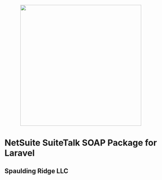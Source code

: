 <p align="center"><a href="https://www.spauldingridge.com/netsuite" target="_blank"><img src="https://images.squarespace-cdn.com/content/5e32f1941525b40b05759238/1592425165467-QFFI6TJ4NP56LQ6KP5WN/Untitled-1.png?format=400w&content-type=image%2Fpng" width="400"></a></p>

# NetSuite SuiteTalk SOAP Package for Laravel
## Spaulding Ridge LLC